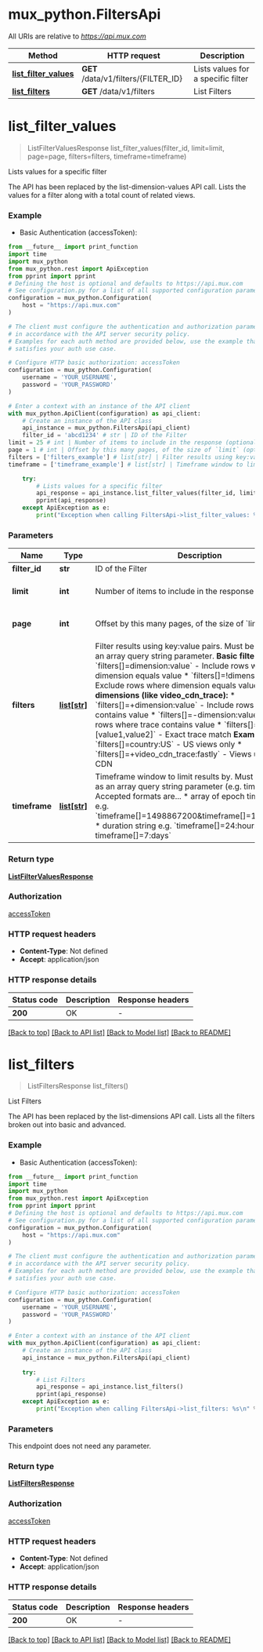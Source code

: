 # mux_python.FiltersApi

All URIs are relative to *https://api.mux.com*

Method | HTTP request | Description
------------- | ------------- | -------------
[**list_filter_values**](FiltersApi.md#list_filter_values) | **GET** /data/v1/filters/{FILTER_ID} | Lists values for a specific filter
[**list_filters**](FiltersApi.md#list_filters) | **GET** /data/v1/filters | List Filters


# **list_filter_values**
> ListFilterValuesResponse list_filter_values(filter_id, limit=limit, page=page, filters=filters, timeframe=timeframe)

Lists values for a specific filter

The API has been replaced by the list-dimension-values API call.  Lists the values for a filter along with a total count of related views. 

### Example

* Basic Authentication (accessToken):
```python
from __future__ import print_function
import time
import mux_python
from mux_python.rest import ApiException
from pprint import pprint
# Defining the host is optional and defaults to https://api.mux.com
# See configuration.py for a list of all supported configuration parameters.
configuration = mux_python.Configuration(
    host = "https://api.mux.com"
)

# The client must configure the authentication and authorization parameters
# in accordance with the API server security policy.
# Examples for each auth method are provided below, use the example that
# satisfies your auth use case.

# Configure HTTP basic authorization: accessToken
configuration = mux_python.Configuration(
    username = 'YOUR_USERNAME',
    password = 'YOUR_PASSWORD'
)

# Enter a context with an instance of the API client
with mux_python.ApiClient(configuration) as api_client:
    # Create an instance of the API class
    api_instance = mux_python.FiltersApi(api_client)
    filter_id = 'abcd1234' # str | ID of the Filter
limit = 25 # int | Number of items to include in the response (optional) (default to 25)
page = 1 # int | Offset by this many pages, of the size of `limit` (optional) (default to 1)
filters = ['filters_example'] # list[str] | Filter results using key:value pairs. Must be provided as an array query string parameter.  **Basic filtering:** * `filters[]=dimension:value` - Include rows where dimension equals value * `filters[]=!dimension:value` - Exclude rows where dimension equals value  **For trace dimensions (like video_cdn_trace):** * `filters[]=+dimension:value` - Include rows where trace contains value * `filters[]=-dimension:value` - Exclude rows where trace contains value * `filters[]=dimension:[value1,value2]` - Exact trace match  **Examples:** * `filters[]=country:US` - US views only * `filters[]=+video_cdn_trace:fastly` - Views using Fastly CDN  (optional)
timeframe = ['timeframe_example'] # list[str] | Timeframe window to limit results by. Must be provided as an array query string parameter (e.g. timeframe[]=).  Accepted formats are...    * array of epoch timestamps e.g. `timeframe[]=1498867200&timeframe[]=1498953600`   * duration string e.g. `timeframe[]=24:hours or timeframe[]=7:days`  (optional)

    try:
        # Lists values for a specific filter
        api_response = api_instance.list_filter_values(filter_id, limit=limit, page=page, filters=filters, timeframe=timeframe)
        pprint(api_response)
    except ApiException as e:
        print("Exception when calling FiltersApi->list_filter_values: %s\n" % e)
```

### Parameters

Name | Type | Description  | Notes
------------- | ------------- | ------------- | -------------
 **filter_id** | **str**| ID of the Filter | 
 **limit** | **int**| Number of items to include in the response | [optional] [default to 25]
 **page** | **int**| Offset by this many pages, of the size of &#x60;limit&#x60; | [optional] [default to 1]
 **filters** | [**list[str]**](str.md)| Filter results using key:value pairs. Must be provided as an array query string parameter.  **Basic filtering:** * &#x60;filters[]&#x3D;dimension:value&#x60; - Include rows where dimension equals value * &#x60;filters[]&#x3D;!dimension:value&#x60; - Exclude rows where dimension equals value  **For trace dimensions (like video_cdn_trace):** * &#x60;filters[]&#x3D;+dimension:value&#x60; - Include rows where trace contains value * &#x60;filters[]&#x3D;-dimension:value&#x60; - Exclude rows where trace contains value * &#x60;filters[]&#x3D;dimension:[value1,value2]&#x60; - Exact trace match  **Examples:** * &#x60;filters[]&#x3D;country:US&#x60; - US views only * &#x60;filters[]&#x3D;+video_cdn_trace:fastly&#x60; - Views using Fastly CDN  | [optional] 
 **timeframe** | [**list[str]**](str.md)| Timeframe window to limit results by. Must be provided as an array query string parameter (e.g. timeframe[]&#x3D;).  Accepted formats are...    * array of epoch timestamps e.g. &#x60;timeframe[]&#x3D;1498867200&amp;timeframe[]&#x3D;1498953600&#x60;   * duration string e.g. &#x60;timeframe[]&#x3D;24:hours or timeframe[]&#x3D;7:days&#x60;  | [optional] 

### Return type

[**ListFilterValuesResponse**](ListFilterValuesResponse.md)

### Authorization

[accessToken](../README.md#accessToken)

### HTTP request headers

 - **Content-Type**: Not defined
 - **Accept**: application/json

### HTTP response details
| Status code | Description | Response headers |
|-------------|-------------|------------------|
**200** | OK |  -  |

[[Back to top]](#) [[Back to API list]](../README.md#documentation-for-api-endpoints) [[Back to Model list]](../README.md#documentation-for-models) [[Back to README]](../README.md)

# **list_filters**
> ListFiltersResponse list_filters()

List Filters

The API has been replaced by the list-dimensions API call.  Lists all the filters broken out into basic and advanced. 

### Example

* Basic Authentication (accessToken):
```python
from __future__ import print_function
import time
import mux_python
from mux_python.rest import ApiException
from pprint import pprint
# Defining the host is optional and defaults to https://api.mux.com
# See configuration.py for a list of all supported configuration parameters.
configuration = mux_python.Configuration(
    host = "https://api.mux.com"
)

# The client must configure the authentication and authorization parameters
# in accordance with the API server security policy.
# Examples for each auth method are provided below, use the example that
# satisfies your auth use case.

# Configure HTTP basic authorization: accessToken
configuration = mux_python.Configuration(
    username = 'YOUR_USERNAME',
    password = 'YOUR_PASSWORD'
)

# Enter a context with an instance of the API client
with mux_python.ApiClient(configuration) as api_client:
    # Create an instance of the API class
    api_instance = mux_python.FiltersApi(api_client)
    
    try:
        # List Filters
        api_response = api_instance.list_filters()
        pprint(api_response)
    except ApiException as e:
        print("Exception when calling FiltersApi->list_filters: %s\n" % e)
```

### Parameters
This endpoint does not need any parameter.

### Return type

[**ListFiltersResponse**](ListFiltersResponse.md)

### Authorization

[accessToken](../README.md#accessToken)

### HTTP request headers

 - **Content-Type**: Not defined
 - **Accept**: application/json

### HTTP response details
| Status code | Description | Response headers |
|-------------|-------------|------------------|
**200** | OK |  -  |

[[Back to top]](#) [[Back to API list]](../README.md#documentation-for-api-endpoints) [[Back to Model list]](../README.md#documentation-for-models) [[Back to README]](../README.md)

